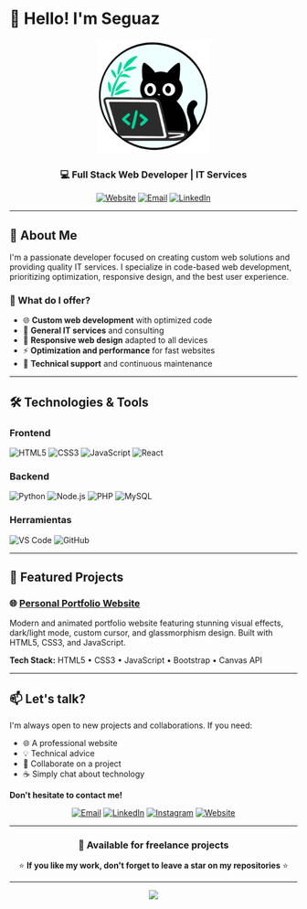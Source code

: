 # 👋 Hello! I'm Seguaz

<div align="center">
  
  <!-- logo -->
  <img src="https://github.com/Seguaz/Seguaz/blob/main/assets/logo.png" alt="Logo Seguaz" width="200"/>
  
  ### 💻 Full Stack Web Developer | IT Services
  
  [![Website](https://img.shields.io/badge/Website-4285F4?style=for-the-badge&logo=google-chrome&logoColor=white)](https://seguaz.github.io/seguaz-main/)
  [![Email](https://img.shields.io/badge/Email-D14836?style=for-the-badge&logo=gmail&logoColor=white)](mailto:noeseguaz@gmail.com)
  [![LinkedIn](https://img.shields.io/badge/LinkedIn-0077B5?style=for-the-badge&logo=linkedin&logoColor=white)](https://www.linkedin.com/in/noelia-segura-seguaz-50385b38b/)
  
</div>

---

## 🚀 About Me

I'm a passionate developer focused on creating custom web solutions and providing quality IT services. I specialize in code-based web development, prioritizing optimization, responsive design, and the best user experience.

### 🎯 What do I offer?

- 🌐 **Custom web development** with optimized code
- 💼 **General IT services** and consulting
- 🎨 **Responsive web design** adapted to all devices
- ⚡ **Optimization and performance** for fast websites
- 🔧 **Technical support** and continuous maintenance

---

## 🛠️ Technologies & Tools

### Frontend
![HTML5](https://img.shields.io/badge/HTML5-E34F26?style=for-the-badge&logo=html5&logoColor=white)
![CSS3](https://img.shields.io/badge/CSS3-1572B6?style=for-the-badge&logo=css3&logoColor=white)
![JavaScript](https://img.shields.io/badge/JavaScript-F7DF1E?style=for-the-badge&logo=javascript&logoColor=black)
![React](https://img.shields.io/badge/React-20232A?style=for-the-badge&logo=react&logoColor=61DAFB)

### Backend
![Python](https://img.shields.io/badge/Python-3776AB?style=for-the-badge&logo=python&logoColor=white)
![Node.js](https://img.shields.io/badge/Node.js-43853D?style=for-the-badge&logo=node.js&logoColor=white)
![PHP](https://img.shields.io/badge/PHP-777BB4?style=for-the-badge&logo=php&logoColor=white)
![MySQL](https://img.shields.io/badge/MySQL-00000F?style=for-the-badge&logo=mysql&logoColor=white)

### Herramientas
![VS Code](https://img.shields.io/badge/VS_Code-007ACC?style=for-the-badge&logo=visual-studio-code&logoColor=white)
![GitHub](https://img.shields.io/badge/GitHub-100000?style=for-the-badge&logo=github&logoColor=white)

---

## 🌟 Featured Projects

### 🌐 [Personal Portfolio Website](https://github.com/Seguaz/seguaz-main)
Modern and animated portfolio website featuring stunning visual effects, dark/light mode, custom cursor, and glassmorphism design. Built with HTML5, CSS3, and JavaScript.

**Tech Stack:** HTML5 • CSS3 • JavaScript • Bootstrap • Canvas API

---

## 📫 Let's talk?

I'm always open to new projects and collaborations. If you need:

- 🌐 A professional website
- 💡 Technical advice
- 🤝 Collaborate on a project
- ☕ Simply chat about technology

**Don't hesitate to contact me!**

<div align="center">
  
  [![Email](https://img.shields.io/badge/Email-D14836?style=for-the-badge&logo=gmail&logoColor=white)](mailto:noeseguaz@gmail.com)
  [![LinkedIn](https://img.shields.io/badge/LinkedIn-0077B5?style=for-the-badge&logo=linkedin&logoColor=white)](https://www.linkedin.com/in/noelia-segura-seguaz-50385b38b/)
  [![Instagram](https://img.shields.io/badge/Instagram-E4405F?style=for-the-badge&logo=instagram&logoColor=white)](https://www.instagram.com/seguaz_/)
  [![Website](https://img.shields.io/badge/Website-4285F4?style=for-the-badge&logo=google-chrome&logoColor=white)](https://https://seguaz.github.io/seguaz-main/)
  
</div>

---

<div align="center">
  
  ### 💼 Available for freelance projects
  
  ⭐ **If you like my work, don't forget to leave a star on my repositories** ⭐
  
</div>

---

<div align="center">
  <img src="https://capsule-render.vercel.app/api?type=waving&color=gradient&height=100&section=footer"/>
</div>
